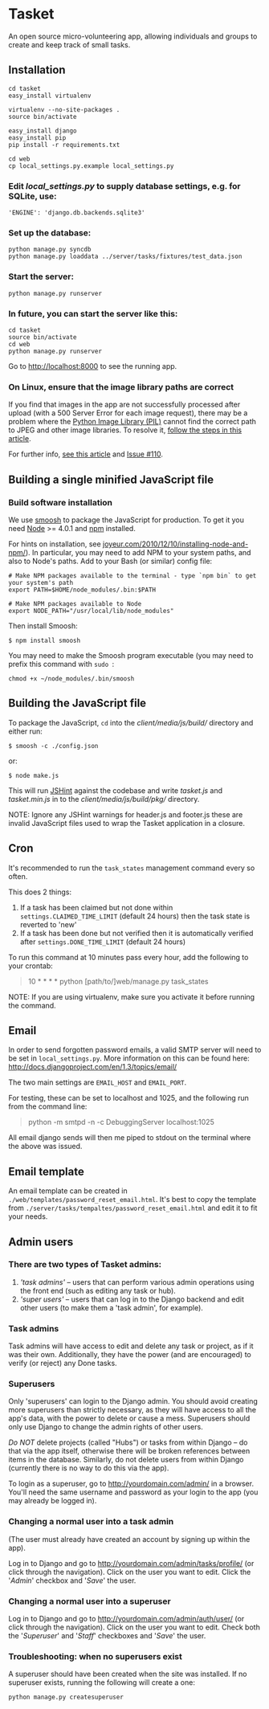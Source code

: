 # Tasket

An open source micro-volunteering app, allowing individuals and groups to create and keep track of small tasks.


## Installation

    cd tasket
    easy_install virtualenv
    
    virtualenv --no-site-packages .
    source bin/activate
    
    easy_install django
    easy_install pip
    pip install -r requirements.txt
    
    cd web
    cp local_settings.py.example local_settings.py


### Edit _local_settings.py_ to supply database settings, e.g. for SQLite, use:

    'ENGINE': 'django.db.backends.sqlite3'


### Set up the database:

    python manage.py syncdb
    python manage.py loaddata ../server/tasks/fixtures/test_data.json

  
### Start the server:
    
    python manage.py runserver


### In future, you can start the server like this:

    cd tasket
    source bin/activate
    cd web
    python manage.py runserver

Go to [http://localhost:8000](http://localhost:8000) to see the running app.


### On Linux, ensure that the image library paths are correct

If you find that images in the app are not successfully processed after upload (with a 500 Server Error for each image request), there may be a problem where the [Python Image Library (PIL)](http://effbot.org/zone/pil-index.htm) cannot find the correct path to JPEG and other image libraries. To resolve it, [follow the steps in this article](http://www.eddiewelker.com/2010/03/31/installing-pil-virtualenv-ubuntu/).

For further info, [see this article](http://effbot.org/zone/pil-decoder-jpeg-not-available.htm) and [Issue #110](https://github.com/premasagar/tasket/issues/110).


## Building a single minified JavaScript file

### Build software installation

We use [smoosh][#smoosh] to package the JavaScript for production. To get it you
need [Node][#node] >= 4.0.1 and [npm][#npm] installed.

For hints on installation, see 
[joyeur.com/2010/12/10/installing-node-and-npm/](http://joyeur.com/2010/12/10/installing-node-and-npm/)). 
In particular, you may need to add NPM to your system paths, and also to Node's paths. 
Add to your Bash (or similar) config file:

    # Make NPM packages available to the terminal - type `npm bin` to get your system's path
    export PATH=$HOME/node_modules/.bin:$PATH
    
    # Make NPM packages available to Node
    export NODE_PATH="/usr/local/lib/node_modules"

Then install Smoosh:

    $ npm install smoosh

You may need to make the Smoosh program executable (you may need to prefix this command with `sudo `:

    chmod +x ~/node_modules/.bin/smoosh
    

## Building the JavaScript file
    
To package the JavaScript, `cd` into the _client/media/js/build/_ directory and either run:

    $ smoosh -c ./config.json
    
or:

    $ node make.js

This will run [JSHint](http://jshint.com) against the codebase and write _tasket.js_ and
_tasket.min.js_ in to the _client/media/js/build/pkg/_ directory.

NOTE: Ignore any JSHint warnings for header.js and footer.js these are invalid
JavaScript files used to wrap the Tasket application in a closure.

[#smoosh]: http://github.com/fat/smoosh/
[#node]: http://nodejs.org/
[#npm]: http://npmjs.org/


## Cron

It's recommended to run the `task_states` management command every so often.

This does 2 things:

1. If a task has been claimed but not done within `settings.CLAIMED_TIME_LIMIT` 
    (default 24 hours) then the task state is reverted to 'new'
2. If a task has been done but not verified then it is automatically verified 
    after `settings.DONE_TIME_LIMIT` (default 24 hours)

To run this command at 10 minutes pass every hour, add the following to your crontab:

> 10 * * * * python [path/to/]web/manage.py task_states

NOTE: If you are using virtualenv, make sure you activate it before running the command.


## Email

In order to send forgotten password emails, a valid SMTP server will need to be set in `local_settings.py`.  More information on this can be found here:
http://docs.djangoproject.com/en/1.3/topics/email/

The two main settings are `EMAIL_HOST` and `EMAIL_PORT`.

For testing, these can be set to localhost and 1025, and the following run from the command line:

> python -m smtpd -n -c DebuggingServer localhost:1025

All email django sends will then me piped to stdout on the terminal where the above was issued.

## Email template

An email template can be created in `./web/templates/password_reset_email.html`.  It's best to copy the template from `./server/tasks/tempaltes/password_reset_email.html` and edit it to fit your needs.

## Admin users

### There are two types of Tasket admins:

1. _'task admins'_ – users that can perform various admin operations using the front end (such as editing any task or hub).
2. _'super users'_ – users that can log in to the Django backend and edit other users (to make them a 'task admin', for example).


### Task admins
Task admins will have access to edit and delete any task or project, as if it was their own. Additionally, they have the power (and are encouraged) to verify (or reject) any Done tasks.


### Superusers
Only 'superusers' can login to the Django admin. You should avoid creating more superusers than strictly necessary, as they will have access to all the app's data, with the power to delete or cause a mess. Superusers should only use Django to change the admin rights of other users.

*_Do NOT_* delete projects (called "Hubs") or tasks from within Django – do that via the app itself, otherwise there will be broken references between items in the database. Similarly, do not delete users from within Django (currently there is no way to do this via the app).

To login as a superuser, go to http://yourdomain.com/admin/ in a browser. You'll need the same username and password as your login to the app (you may already be logged in).


### Changing a normal user into a task admin

(The user must already have created an account by signing up within the app).

Log in to Django and go to http://yourdomain.com/admin/tasks/profile/ (or click through the navigation). Click on the user you want to edit. Click the '*Admin*' checkbox and '*Save*' the user.


### Changing a normal user into a superuser

Log in to Django and go to http://yourdomain.com/admin/auth/user/ (or click through the navigation). Click on the user you want to edit. Check both the '*Superuser*' and '*Staff*' checkboxes and '*Save*' the user.


### Troubleshooting: when no superusers exist

A superuser should have been created when the site was installed. If no superuser exists, running the following will create a one: 

    python manage.py createsuperuser
